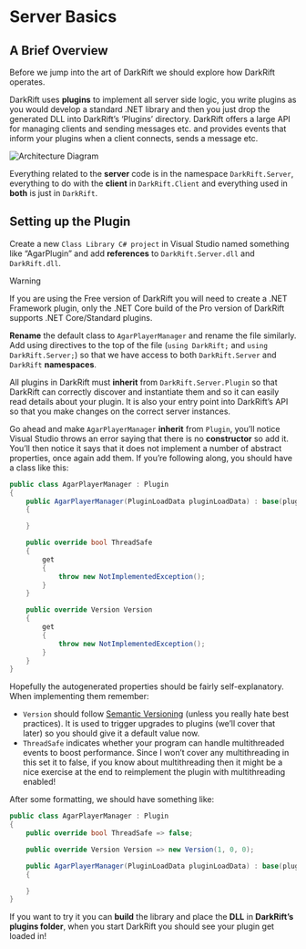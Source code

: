 # Server Basics
## A Brief Overview
Before we jump into the art of DarkRift we should explore how DarkRift operates.

DarkRift uses **plugins** to implement all server side logic, you write plugins as you would develop a standard .NET library and then you just drop the generated DLL into DarkRift’s ‘Plugins’ directory. DarkRift offers a large API for managing clients and sending messages etc. and provides events that inform your plugins when a client connects, sends a message etc.

![Architecture Diagram](~/images/getting_started/architecture.png "DarkRift's Architecture")

Everything related to the **server** code is in the namespace `DarkRift.Server`, everything to do with the **client** in `DarkRift.Client` and everything used in **both** is just in `DarkRift`.
## Setting up the Plugin
Create a new `Class Library C# project` in Visual Studio named something like “AgarPlugin” and add **references** to `DarkRift.Server.dll` and `DarkRift.dll`.

> [!WARNING]
> If you are using the Free version of DarkRift you will need to create a .NET Framework plugin, only the .NET Core build of the Pro version of DarkRift supports .NET Core/Standard plugins.

**Rename** the default class to `AgarPlayerManager` and rename the file similarly. Add using directives to the top of the file (`using DarkRift;` and `using DarkRift.Server;`) so that we have access to both `DarkRift.Server` and `DarkRift` **namespaces**.

All plugins in DarkRift must **inherit** from `DarkRift.Server.Plugin` so that DarkRift can correctly discover and instantiate them and so it can easily read details about your plugin. It is also your entry point into DarkRift’s API so that you make changes on the correct server instances.

Go ahead and make `AgarPlayerManager` **inherit** from `Plugin`, you’ll notice Visual Studio throws an error saying that there is no **constructor** so add it. You’ll then notice it says that it does not implement a number of abstract properties, once again add them. If you’re following along, you should have a class like this:
```csharp
public class AgarPlayerManager : Plugin
{
    public AgarPlayerManager(PluginLoadData pluginLoadData) : base(pluginLoadData)
    {

    }

    public override bool ThreadSafe
    {
        get
        {
            throw new NotImplementedException();
        }
    }

    public override Version Version
    {
        get
        {
            throw new NotImplementedException();
        }
    }
}
```
Hopefully the autogenerated properties should be fairly self-explanatory. When implementing them remember:
- `Version` should follow [Semantic Versioning](http://semver.org) (unless you really hate best practices). It is used to trigger upgrades to plugins (we’ll cover that later) so you should give it a default value now.
- `ThreadSafe` indicates whether your program can handle multithreaded events to boost performance. Since I won’t cover any multithreading in this set it to false, if you know about multithreading then it might be a nice exercise at the end to reimplement the plugin with multithreading enabled!

After some formatting, we should have something like:
```csharp
public class AgarPlayerManager : Plugin
{
    public override bool ThreadSafe => false;

    public override Version Version => new Version(1, 0, 0);

    public AgarPlayerManager(PluginLoadData pluginLoadData) : base(pluginLoadData)
    {

    }
}
```
If you want to try it you can **build** the library and place the **DLL** in **DarkRift’s plugins folder**, when you start DarkRift you should see your plugin get loaded in!
